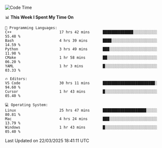 
<!--START_SECTION:waka-->
![Code Time](http://img.shields.io/badge/Code%20Time-3%2C228%20hrs%2054%20mins-blue)

📊 **This Week I Spent My Time On** 

```text
💬 Programming Languages: 
C++                      17 hrs 42 mins      ██████████████░░░░░░░░░░░   55.48 % 
Bash                     4 hrs 39 mins       ████░░░░░░░░░░░░░░░░░░░░░   14.59 % 
Python                   3 hrs 49 mins       ███░░░░░░░░░░░░░░░░░░░░░░   11.98 % 
CMake                    1 hr 58 mins        ██░░░░░░░░░░░░░░░░░░░░░░░   06.20 % 
YAML                     1 hr 3 mins         █░░░░░░░░░░░░░░░░░░░░░░░░   03.33 % 

🔥 Editors: 
VS Code                  30 hrs 11 mins      ████████████████████████░   94.60 % 
Cursor                   1 hr 43 mins        █░░░░░░░░░░░░░░░░░░░░░░░░   05.40 % 

💻 Operating System: 
Linux                    25 hrs 47 mins      ████████████████████░░░░░   80.81 % 
Mac                      4 hrs 24 mins       ███░░░░░░░░░░░░░░░░░░░░░░   13.79 % 
Windows                  1 hr 43 mins        █░░░░░░░░░░░░░░░░░░░░░░░░   05.40 % 
```


 Last Updated on 22/03/2025 18:41:11 UTC
<!--END_SECTION:waka-->


